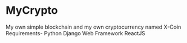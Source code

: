 # MyCrypto
My own simple blockchain and my own cryptocurrency named X-Coin
Requirements- Python
Django Web Framework
ReactJS
